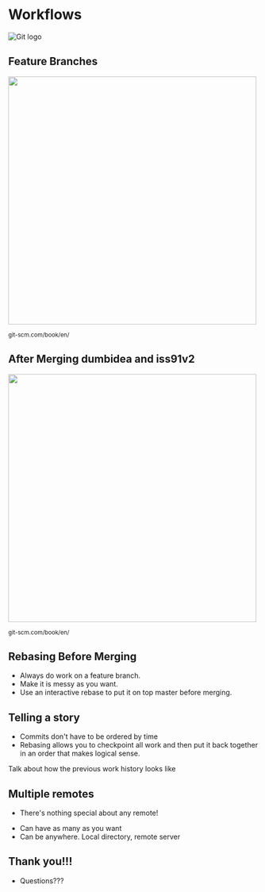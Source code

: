 # Workflows

![Git logo](assets/git-logo.png)


## Feature Branches

<img src="assets/branch-workflow.png" height="500px" />

<small>git-scm.com/book/en/</small>


## After Merging dumbidea and iss91v2

<img src="assets/branch-workflow-merged.png" height="500px" />

<small>git-scm.com/book/en/</small>


## Rebasing Before Merging

* Always do work on a feature branch.
* Make it is messy as you want.
* Use an interactive rebase to put it on top master before merging.

## Telling a story

* Commits don't have to be ordered by time
* Rebasing allows you to checkpoint all work and then put it back together
  in an order that makes logical sense.

<aside class="notes">
Talk about how the previous work history looks like
</aside>


## Multiple remotes

* There's nothing special about any remote!

<aside class="notes">
<ul>
<li> Can have as many as you want</li>
<li> Can be anywhere. Local directory, remote server </li>
</ul>
</aside>

## Thank you!!!

* Questions???
